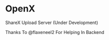 # OpenX
ShareX Upload Server (Under Development)







Thanks To @flaxeneel2 For Helping In Backend 
